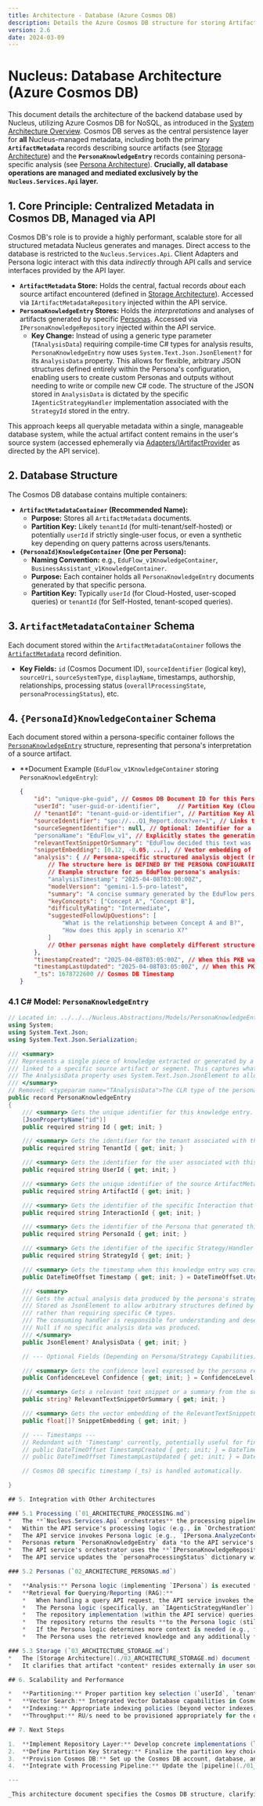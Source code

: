 ```yaml
---
title: Architecture - Database (Azure Cosmos DB)
description: Details the Azure Cosmos DB structure for storing ArtifactMetadata and PersonaKnowledgeEntry records (using JsonElement for analysis data), managed exclusively via the API service.
version: 2.6
date: 2024-03-09
---
```


# Nucleus: Database Architecture (Azure Cosmos DB)

This document details the architecture of the backend database used by Nucleus, utilizing Azure Cosmos DB for NoSQL, as introduced in the [System Architecture Overview](./00_ARCHITECTURE_OVERVIEW.md). Cosmos DB serves as the central persistence layer for **all** Nucleus-managed metadata, including both the primary **`ArtifactMetadata`** records describing source artifacts (see [Storage Architecture](./03_ARCHITECTURE_STORAGE.md)) and the **`PersonaKnowledgeEntry`** records containing persona-specific analysis (see [Persona Architecture](./02_ARCHITECTURE_PERSONAS.md)). **Crucially, all database operations are managed and mediated exclusively by the `Nucleus.Services.Api` layer.**

## 1. Core Principle: Centralized Metadata in Cosmos DB, Managed via API

Cosmos DB's role is to provide a highly performant, scalable store for all structured metadata Nucleus generates and manages. Direct access to the database is restricted to the `Nucleus.Services.Api`. Client Adapters and Persona logic interact with this data *indirectly* through API calls and service interfaces provided by the API layer.

*   **`ArtifactMetadata` Store:** Holds the central, factual records *about* each source artifact encountered (defined in [Storage Architecture](./03_ARCHITECTURE_STORAGE.md)). Accessed via `IArtifactMetadataRepository` injected within the API service.
*   **`PersonaKnowledgeEntry` Stores:** Holds the *interpretations* and analyses of artifacts generated by specific [Personas](./02_ARCHITECTURE_PERSONAS.md). Accessed via `IPersonaKnowledgeRepository` injected within the API service.
    *   **Key Change:** Instead of using a generic type parameter (`TAnalysisData`) requiring compile-time C# types for analysis results, `PersonaKnowledgeEntry` now uses `System.Text.Json.JsonElement?` for its `AnalysisData` property. This allows for flexible, arbitrary JSON structures defined entirely within the Persona's configuration, enabling users to create custom Personas and outputs without needing to write or compile new C# code. The structure of the JSON stored in `AnalysisData` is dictated by the specific `IAgenticStrategyHandler` implementation associated with the `StrategyId` stored in the entry.

This approach keeps all queryable metadata within a single, manageable database system, while the actual artifact content remains in the user's source system (accessed ephemerally via [Adapters/IArtifactProvider](./05_ARCHITECTURE_CLIENTS.md) as directed by the API service).

## 2. Database Structure

The Cosmos DB database contains multiple containers:

*   **`ArtifactMetadataContainer` (Recommended Name):**
    *   **Purpose:** Stores all `ArtifactMetadata` documents.
    *   **Partition Key:** Likely `tenantId` (for multi-tenant/self-hosted) or potentially `userId` if strictly single-user focus, or even a synthetic key depending on query patterns across users/tenants.
*   **`{PersonaId}KnowledgeContainer` (One per Persona):**
    *   **Naming Convention:** e.g., `EduFlow_v1KnowledgeContainer`, `BusinessAssistant_v1KnowledgeContainer`.
    *   **Purpose:** Each container holds all `PersonaKnowledgeEntry` documents generated by that specific persona.
    *   **Partition Key:** Typically `userId` (for Cloud-Hosted, user-scoped queries) or `tenantId` (for Self-Hosted, tenant-scoped queries).

## 3. `ArtifactMetadataContainer` Schema

Each document stored within the `ArtifactMetadataContainer` follows the [`ArtifactMetadata`](../../../Nucleus.Abstractions/Models/ArtifactMetadata.cs) record definition.

*   **Key Fields:** `id` (Cosmos Document ID), `sourceIdentifier` (logical key), `sourceUri`, `sourceSystemType`, `displayName`, timestamps, authorship, relationships, processing status (`overallProcessingState`, `personaProcessingStatus`), etc.

## 4. `{PersonaId}KnowledgeContainer` Schema

Each document stored within a persona-specific container follows the [`PersonaKnowledgeEntry`](../../../Nucleus.Abstractions/Models/PersonaKnowledgeEntry.cs) structure, representing that persona's interpretation of a source artifact.

*   **Document Example (`EduFlow_v1KnowledgeContainer` storing `PersonaKnowledgeEntry`):
    ```json
    {
        "id": "unique-pke-guid", // Cosmos DB Document ID for this PersonaKnowledgeEntry
        "userId": "user-guid-or-identifier",     // Partition Key (Cloud-Hosted)
        // "tenantId": "tenant-guid-or-identifier", // Partition Key Alt (Self-Hosted)
        "sourceIdentifier": "spo://...Q1_Report.docx?ver=1", // Links to the ArtifactMetadata document (matches its sourceIdentifier)
        "sourceSegmentIdentifier": null, // Optional: Identifier for a sub-part of the source artifact
        "personaName": "EduFlow_v1", // Explicitly states the generating persona
        "relevantTextSnippetOrSummary": "EduFlow decided this text was most relevant: Learner shows understanding of algebraic equations...", // Persona-extracted/generated text snippet or summary, max length enforced!
        "snippetEmbedding": [0.12, -0.05, ...], // Vector embedding of relevantTextSnippetOrSummary
        "analysis": { // Persona-specific structured analysis object (represented as JsonElement in C#)
            // The structure here is DEFINED BY THE PERSONA CONFIGURATION and corresponding handler.
            // Example structure for an EduFlow persona's analysis:
            "analysisTimestamp": "2025-04-08T03:00:00Z",
            "modelVersion": "gemini-1.5-pro-latest",
            "summary": "A concise summary generated by the EduFlow persona.",
            "keyConcepts": ["Concept A", "Concept B"],
            "difficultyRating": "Intermediate",
            "suggestedFollowUpQuestions": [
                "What is the relationship between Concept A and B?",
                "How does this apply in scenario X?"
            ]
            // Other personas might have completely different structures here.
        },
        "timestampCreated": "2025-04-08T03:05:00Z", // When this PKE was created
        "timestampLastUpdated": "2025-04-08T03:05:00Z", // When this PKE was last updated
        "_ts": 1678722600 // Cosmos DB Timestamp
    }
    ```

### 4.1 C# Model: `PersonaKnowledgeEntry`

```csharp
// Located in: ../../../Nucleus.Abstractions/Models/PersonaKnowledgeEntry.cs
using System;
using System.Text.Json;
using System.Text.Json.Serialization;

/// <summary>
/// Represents a single piece of knowledge extracted or generated by a Persona/Strategy combination,
/// linked to a specific source artifact or segment. This captures what a persona knows about that source/segment.
/// The AnalysisData property uses System.Text.Json.JsonElement to allow flexible, configuration-driven schemas.
/// </summary>
// Removed: <typeparam name="TAnalysisData">The CLR type of the persona-specific analysis payload.</typeparam>
public record PersonaKnowledgeEntry
{
    /// <summary> Gets the unique identifier for this knowledge entry. (Primary Key for Cosmos DB). </summary>
    [JsonPropertyName("id")]
    public required string Id { get; init; }

    /// <summary> Gets the identifier for the tenant associated with this entry. Used as Partition Key in multi-tenant scenarios. </summary>
    public required string TenantId { get; init; }

    /// <summary> Gets the identifier for the user associated with this entry. Used as Partition Key in single-user or user-centric scenarios. </summary>
    public required string UserId { get; init; }

    /// <summary> Gets the unique identifier of the source ArtifactMetadata this knowledge pertains to. </summary>
    public required string ArtifactId { get; init; }

    /// <summary> Gets the identifier of the specific Interaction that led to the creation of this knowledge entry. </summary>
    public required string InteractionId { get; init; }

    /// <summary> Gets the identifier of the Persona that generated this knowledge entry. </summary>
    public required string PersonaId { get; init; }

    /// <summary> Gets the identifier of the specific Strategy/Handler within the Persona that generated this knowledge. </summary>
    public required string StrategyId { get; init; }

    /// <summary> Gets the timestamp when this knowledge entry was created or last significantly updated. </summary>
    public DateTimeOffset Timestamp { get; init; } = DateTimeOffset.UtcNow;

    /// <summary>
    /// Gets the actual analysis data produced by the persona's strategy.
    /// Stored as JsonElement to allow arbitrary structures defined by persona configurations,
    /// rather than requiring specific C# types.
    /// The consuming handler is responsible for understanding and deserializing this element if needed.
    /// Null if no specific analysis data was produced.
    /// </summary>
    public JsonElement? AnalysisData { get; init; }

    // --- Optional Fields (Depending on Persona/Strategy Capabilities) ---

    /// <summary> Gets the confidence level expressed by the persona regarding this analysis. </summary>
    public ConfidenceLevel Confidence { get; init; } = ConfidenceLevel.Unknown;

    /// <summary> Gets a relevant text snippet or a summary from the source artifact related to this knowledge entry. </summary>
    public string? RelevantTextSnippetOrSummary { get; init; }

    /// <summary> Gets the vector embedding of the RelevantTextSnippetOrSummary, if generated and vector search is enabled. </summary>
    public float[]? SnippetEmbedding { get; init; }

    // --- Timestamps --- 
    // Redundant with 'Timestamp' currently, potentially useful for fine-grained tracking later.
    // public DateTimeOffset TimestampCreated { get; init; } = DateTimeOffset.UtcNow;
    // public DateTimeOffset TimestampLastUpdated { get; init; } = DateTimeOffset.UtcNow;

    // Cosmos DB specific timestamp (_ts) is handled automatically.

}

## 5. Integration with Other Architectures

### 5.1 Processing (`01_ARCHITECTURE_PROCESSING.md`)
*   The **`Nucleus.Services.Api` orchestrates** the processing pipeline based on incoming API requests (e.g., `POST /api/v1/interactions`).
*   Within the API service's processing logic (e.g., in `OrchestrationService`), the **`IArtifactMetadataRepository`** implementation (injected via DI) is used to create/update `ArtifactMetadata` in `ArtifactMetadataContainer`.
*   The API service invokes Persona logic (e.g., `IPersona.AnalyzeContentAsync`). Persona logic operates *within the context of the API service*. Content is provided to personas by the API service (potentially fetched ephemerally using `IArtifactProvider` based on `ArtifactReference`s from the request).
*   Personas return `PersonaKnowledgeEntry` data *to the API service's orchestrator*.
*   The API service's orchestrator uses the **`IPersonaKnowledgeRepository`** implementation (injected via DI) to store `PersonaKnowledgeEntry` in the appropriate `{PersonaId}KnowledgeContainer`.
*   The API service updates the `personaProcessingStatus` dictionary within the relevant `ArtifactMetadata` document in Cosmos DB (again, via the injected `IArtifactMetadataRepository`).

### 5.2 Personas (`02_ARCHITECTURE_PERSONAS.md`)

*   **Analysis:** Persona logic (implementing `IPersona`) is executed *by* the `Nucleus.Services.Api` layer. It receives context (including ephemerally fetched content streams, if needed) from the API service, performs analysis, and returns structured results (like the `analysis` object and `relevantTextSnippetOrSummary`) **back to the API service orchestrator**.
*   **Retrieval for Querying/Reporting (RAG):**
    *   When handling a query API request, the API service invokes the relevant Persona logic (via `PersonaRuntime`).
    *   The Persona logic (specifically, an `IAgenticStrategyHandler`) requests knowledge via the API service's injected `IPersonaKnowledgeRepository`.
    *   The repository implementation (within the API service) queries the appropriate `{PersonaId}KnowledgeContainer` in Cosmos DB (performing vector searches, filtering, etc.).
    *   The repository returns the results **to the Persona logic (still running within the API service context)**.
    *   If the Persona logic determines more context is needed (e.g., fresh content from the source), it **signals this requirement back to the API service orchestrator**. The orchestrator then uses the `sourceIdentifier` (from the PKE) and `ArtifactMetadata` to resolve the correct `ArtifactReference` and instructs the appropriate `IArtifactProvider` implementation to **ephemerally fetch the content**. This fetched content is then passed back to the Persona logic.
    *   The Persona uses the retrieved knowledge and any additionally fetched ephemeral content to generate the final response, which is returned through the API service.

### 5.3 Storage (`03_ARCHITECTURE_STORAGE.md`)
*   The [Storage Architecture](./03_ARCHITECTURE_STORAGE.md) document (`03_ARCHITECTURE_STORAGE.md`) primarily defines the **logical structure of the `ArtifactMetadata` object**, which is persisted within the `ArtifactMetadataContainer` in Cosmos DB.
*   It clarifies that artifact *content* resides externally in user source systems, accessed via [Adapters](./05_ARCHITECTURE_CLIENTS.md).

## 6. Scalability and Performance

*   **Partitioning:** Proper partition key selection (`userId`, `tenantId`, or other) is crucial for distributing load and enabling efficient queries within both `ArtifactMetadataContainer` and `{PersonaId}KnowledgeContainer`s. The choice impacts cost and scalability and is influenced by the [Deployment Model](./07_ARCHITECTURE_DEPLOYMENT.md) (e.g., cloud-hosted multi-tenant vs. self-hosted single-tenant) and [Security](./06_ARCHITECTURE_SECURITY.md) requirements.
*   **Vector Search:** Integrated Vector Database capabilities in Cosmos DB enable efficient similarity searches within each persona's container.
*   **Indexing:** Appropriate indexing policies (beyond vector indexes) are needed for efficient metadata filtering (see [Security considerations](./06_ARCHITECTURE_SECURITY.md) regarding what gets indexed).
*   **Throughput:** RU/s need to be provisioned appropriately for the database or individual containers based on expected load (see [Deployment Architecture](./07_ARCHITECTURE_DEPLOYMENT.md) for cost implications).

## 7. Next Steps

1.  **Implement Repository Layer:** Develop concrete implementations (likely within `Nucleus.Infrastructure.Persistence`) for the defined [`IArtifactMetadataRepository`](../../../Nucleus.Abstractions/Repositories/IArtifactMetadataRepository.cs) and [`IPersonaKnowledgeRepository`](../../../Nucleus.Abstractions/Repositories/IPersonaKnowledgeRepository.cs) interfaces using the Cosmos DB .NET SDK. Ensure dynamic container handling for PKEs. *(CosmosDbPersonaKnowledgeRepository updated for JsonElement)*
2.  **Define Partition Key Strategy:** Finalize the partition key choices for both container types based on [deployment models](./07_ARCHITECTURE_DEPLOYMENT.md) and query patterns.
3.  **Provision Cosmos DB:** Set up the Cosmos DB account, database, and define container creation/configuration strategy (part of [Deployment](./07_ARCHITECTURE_DEPLOYMENT.md)).
4.  **Integrate with Processing Pipeline:** Update the [pipeline](./01_ARCHITECTURE_PROCESSING.md) (orchestrated by the API service) to implement the flow described in Section 5.1, utilizing the repository implementations. Ensure handlers correctly interpret the `JsonElement` analysis data based on `StrategyId`.

---

_This architecture document specifies the Cosmos DB structure, clarifying its role as the central store for both factual `ArtifactMetadata` and interpretive `PersonaKnowledgeEntry` data, linking them via the `sourceIdentifier`._
